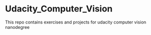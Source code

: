 # Udacity_Computer_Vision
This repo contains exercises and projects for udacity computer vision nanodegree
